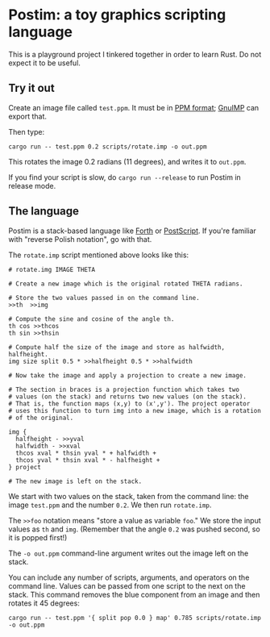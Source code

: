 # Postim: a toy graphics scripting language

This is a playground project I tinkered together in order to learn Rust.
Do not expect it to be useful.

## Try it out

Create an image file called `test.ppm`. It must be in [PPM format][ppm];
[GnuIMP][gimp] can export that.

[ppm]: https://en.wikipedia.org/wiki/Netpbm_format
[gimp]: https://www.gimp.org/

Then type:

```
cargo run -- test.ppm 0.2 scripts/rotate.imp -o out.ppm
```

This rotates the image 0.2 radians (11 degrees), and writes it to `out.ppm`.

If you find your script is slow, do `cargo run --release` to run Postim
in release mode.

## The language

Postim is a stack-based language like [Forth][] or [PostScript][ps].
If you're familiar with "reverse Polish notation", go with that.

[ps]: https://en.wikipedia.org/wiki/PostScript
[forth]: https://en.wikipedia.org/wiki/Forth_(programming_language)

The `rotate.imp` script mentioned above looks like this:

```
# rotate.img IMAGE THETA

# Create a new image which is the original rotated THETA radians.

# Store the two values passed in on the command line.
>>th  >>img

# Compute the sine and cosine of the angle th.
th cos >>thcos
th sin >>thsin

# Compute half the size of the image and store as halfwidth, halfheight.
img size split 0.5 * >>halfheight 0.5 * >>halfwidth

# Now take the image and apply a projection to create a new image.

# The section in braces is a projection function which takes two
# values (on the stack) and returns two new values (on the stack).
# That is, the function maps (x,y) to (x',y'). The project operator
# uses this function to turn img into a new image, which is a rotation
# of the original.

img {
  halfheight - >>yval
  halfwidth - >>xval
  thcos xval * thsin yval * + halfwidth +
  thcos yval * thsin xval * - halfheight +
} project

# The new image is left on the stack.
```

We start with two values on the stack, taken from the command line:
the image `test.ppm` and the number `0.2`. We then run `rotate.imp`.

The `>>foo` notation means "store a value as variable `foo`."
We store the input values as `th` and `img`. (Remember that the angle
`0.2` was pushed second, so it is popped first!)

The `-o out.ppm` command-line argument writes out the image left on the
stack.

You can include any number of scripts, arguments, and operators on the
command line. Values can be passed from one script to the next on the
stack. This command removes the blue component from an image and then
rotates it 45 degrees:

```
cargo run -- test.ppm '{ split pop 0.0 } map' 0.785 scripts/rotate.imp -o out.ppm
```
